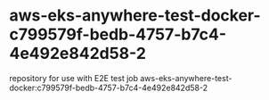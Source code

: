 # aws-eks-anywhere-test-docker-c799579f-bedb-4757-b7c4-4e492e842d58-2
repository for use with E2E test job aws-eks-anywhere-test-docker:c799579f-bedb-4757-b7c4-4e492e842d58-2
